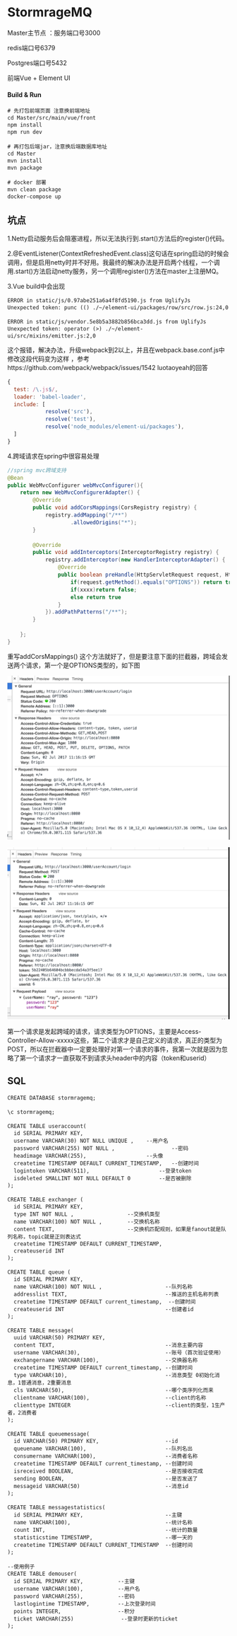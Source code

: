 # StormrageMQ
Master主节点 ：服务端口号3000

redis端口号6379

Postgres端口号5432

前端Vue + Element UI

#### Build & Run

```shell
# 先打包前端页面 注意换前端地址
cd Master/src/main/vue/front
npm install
npm run dev

# 再打包后端jar，注意换后端数据库地址
cd Master
mvn install 
mvn package

# docker 部署
mvn clean package
docker-compose up
```

## 坑点

1.Netty启动服务后会阻塞进程，所以无法执行到.start()方法后的register()代码。

2.@EventListener(ContextRefreshedEvent.class)这句话在spring启动的时候会调用，但是启用netty时并不好用。我最终的解决办法是开启两个线程，一个调用.start()方法启动netty服务，另一个调用register()方法在master上注册MQ。

3.Vue build中会出现

```
ERROR in static/js/0.97abe251a6a4f8fd5190.js from UglifyJs
Unexpected token: punc (() ./~/element-ui/packages/row/src/row.js:24,0

ERROR in static/js/vendor.5e8b5a3882b856bca3dd.js from UglifyJs
Unexpected token: operator (>) ./~/element-ui/src/mixins/emitter.js:2,0
```

这个报错，解决办法，升级webpack到2以上，并且在webpack.base.conf.js中修改这段代码变为这样 ，参考https://github.com/webpack/webpack/issues/1542  luotaoyeah的回答

```js
{
  test: /\.js$/,
  loader: 'babel-loader',
  include: [
  			resolve('src'), 
  			resolve('test'), 
  			resolve('node_modules/element-ui/packages'), 											resolve('node_modules/element-ui/src')
  ]
}
```

4.跨域请求在spring中很容易处理

```java
//spring mvc跨域支持
@Bean
public WebMvcConfigurer webMvcConfigurer(){
    return new WebMvcConfigurerAdapter() {
        @Override
        public void addCorsMappings(CorsRegistry registry) {
            registry.addMapping("/**")
                    .allowedOrigins("*");
        }

        @Override
        public void addInterceptors(InterceptorRegistry registry) {
            registry.addInterceptor(new HandlerInterceptorAdapter() {
                @Override
                public boolean preHandle(HttpServletRequest request, HttpServletResponse response, Object handler) throws Exception {
                    if(request.getMethod().equals("OPTIONS")) return true;      //跨域的请求
                    if(xxxx)return false;
                    else return true
                }
            }).addPathPatterns("/**");
        }

    };
}
```

重写addCorsMappings() 这个方法就好了，但是要注意下面的拦截器，跨域会发送两个请求，第一个是OPTIONS类型的，如下图

![1](README_IMG/1.png)

![2](README_IMG/2.png)

第一个请求是发起跨域的请求，请求类型为OPTIONS，主要是Access-Controller-Allow-xxxxx这些，第二个请求才是自己定义的请求，真正的类型为POST，所以在拦截器中一定要处理好对第一个请求的事件，我第一次就是因为忽略了第一个请求才一直获取不到请求头header中的内容（token和userid）

## SQL

```mysql
CREATE DATABASE stormragemq;

\c stormragemq;

CREATE TABLE useraccount(
  id SERIAL PRIMARY KEY,
  username VARCHAR(30) NOT NULL UNIQUE ,	--用户名
  password VARCHAR(255) NOT NULL ,					--密码
  headimage VARCHAR(255),					--头像
  createtime TIMESTAMP DEFAULT CURRENT_TIMESTAMP,	--创建时间
  logintoken VARCHAR(511),						--登录token
  isdeleted SMALLINT NOT NULL DEFAULT 0			--是否被删除
);

CREATE TABLE exchanger (
  id SERIAL PRIMARY KEY,
  type INT NOT NULL ,                 --交换机类型
  name VARCHAR(100) NOT NULL ,        --交换机名称
  content TEXT,                       --交换机匹配规则，如果是fanout就是队列名称，topic就是正则表达式
  createtime TIMESTAMP DEFAULT CURRENT_TIMESTAMP,
  createuserid INT
);

CREATE TABLE queue (
  id SERIAL PRIMARY KEY,
  name VARCHAR(100) NOT NULL ,                    --队列名称
  addresslist TEXT,                               --推送的主机名称列表
  createtime TIMESTAMP DEFAULT current_timestamp,  --创建时间
  createuserid INT                                --创建者id
);

CREATE TABLE message(
  uuid VARCHAR(50) PRIMARY KEY,
  content TEXT,                                   --消息主要内容
  username VARCHAR(30),                           --账号（首次验证使用）
  exchangername VARCHAR(100),                     --交换器名称
  createtime TIMESTAMP DEFAULT current_timestamp, --创建时间
  type VARCHAR(10),                               --消息类型 0初始化消息，1普通消息，2重要消息
  cls VARCHAR(50),                                --哪个类序列化而来
  clientname VARCHAR(100),                        --client的名称
  clienttype INTEGER                              --client的类型，1生产者，2消费者
);

CREATE TABLE queuemessage(
  id VARCHAR(50) PRIMARY KEY,                     --id
  queuename VARCHAR(100),                         --队列名出
  consumername VARCHAR(100),                      --消费者名称
  createtime TIMESTAMP DEFAULT current_timestamp, --创建时间
  isreceived BOOLEAN,                             --是否接收完成
  sending BOOLEAN,                                --是否发送了
  messageid VARCHAR(50)                           --消息id
);

CREATE TABLE messagestatistics(
  id SERIAL PRIMARY KEY,                          --主键
  name VARCHAR(100),                              --统计名称
  count INT,                                      --统计的数量
  statisticstime TIMESTAMP,                       --哪一天的
  createtime TIMESTAMP DEFAULT CURRENT_TIMESTAMP  --创建时间
);

--使用例子
CREATE TABLE demouser(
  id SERIAL PRIMARY KEY,           --主键
  username VARCHAR(100),           --用户名
  password VARCHAR(255),           --密码
  lastlogintime TIMESTAMP,         --上次登录时间
  points INTEGER,                  --积分
  ticket VARCHAR(255)               --登录时更新的ticket
);
```

